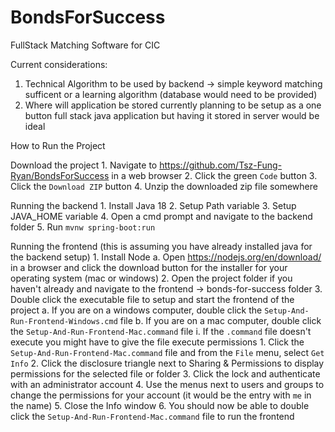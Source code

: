 # BondsForSuccess
FullStack Matching Software for CIC

Current considerations:
  1. Technical Algorithm to be used by backend -> simple keyword matching sufficent or a learning algorithm (database would need to be provided)
  2. Where will application be stored currently planning to be setup as a one button full stack java application but having it stored in server would be ideal

How to Run the Project

  Download the project
    1. Navigate to https://github.com/Tsz-Fung-Ryan/BondsForSuccess in a web browser
    2. Click the green `Code` button
    3. Click the `Download ZIP` button
    4. Unzip the downloaded zip file somewhere

  Running the backend
    1. Install Java 18
    2. Setup Path variable
    3. Setup JAVA_HOME variable
    4. Open a cmd prompt and navigate to the backend folder
    5. Run `mvnw spring-boot:run`
    
  Running the frontend (this is assuming you have already installed java for the backend setup)
    1. Install Node
      a. Open https://nodejs.org/en/download/ in a browser and click the download button for the installer for your operating system (mac or windows)
    2. Open the project folder if you haven't already and navigate to the frontend -> bonds-for-success folder
    3. Double click the executable file to setup and start the frontend of the project
      a. If you are on a windows computer, double click the `Setup-And-Run-Frontend-Windows.cmd` file
      b. If you are on a mac computer, double click the `Setup-And-Run-Frontend-Mac.command` file
        i. If the `.command` file doesn't execute you might have to give the file execute permissions
          1. Click the `Setup-And-Run-Frontend-Mac.command` file and from the `File` menu, select `Get Info`
          2. Click the disclosure triangle next to Sharing & Permissions to display permissions for the selected file or folder
          3. Click the lock and authenticate with an administrator account
          4. Use the menus next to users and groups to change the permissions for your account (it would be the entry with `me` in the name)
          5. Close the Info window
          6. You should now be able to double click the `Setup-And-Run-Frontend-Mac.command` file to run the frontend
